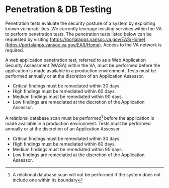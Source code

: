 # Penetration & DB Testing

Penetration tests evaluate the security posture of a system by exploiting known vulnerabilities. We currently leverage 
existing services within the VA to perform penetration tests. The penetration tests listed below 
can be requested by visiting [https://portalapps.vansoc.va.gov/EAS/Home](https://portalapps.vansoc.va.gov/EAS/Home).
Access to the VA network is required.
<br>

A web application penetration test, referred to as a Web Application Security Assessment (WASA) within the VA, must be performed before the application is made available in a production environment. Tests must be performed annually or at the discretion of an Application Assessor. 
- Critical findings must be remediated within 30 days.
- High findings must be remediated within 60 days. 
- Medium findings must be remediated within 90 days.
- Low findings are remediated at the discretion of the Application Assessor.

A relational database scan must be performed[^1] before the application is made available in a production environment. Tests must be performed annually or at the discretion of an Application Assessor. 
- Critical findings must be remediated within 30 days.
- High findings must be remediated within 60 days. 
- Medium findings must be remediated within 90 days.
- Low findings are remediated at the discretion of the Application Assessor.



[^1]: A relational database scan will not be performed if the system does not include one within its boundary
